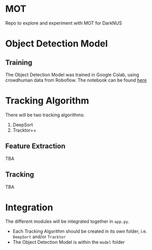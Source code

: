 # MOT

Repo to explore and experiment with MOT for DarkNUS

# Object Detection Model

## Training

The Object Detection Model was trained in Google Colab, using crowdhuman data from Roboflow.
The notebook can be found [here](https://colab.research.google.com/drive/1-7aaSzQcf3iA7Rfu_nVhmwwEmEdZWmiR#scrollTo=1QP1FCSLb7ct)

# Tracking Algorithm

There will be two tracking algorithms:
1. DeepSort
2. Tracktor++

## Feature Extraction

TBA

## Tracking

TBA

# Integration

The different modules will be integrated together in `app.py`. 
- Each Tracking Algorithm should be created in its own folder, i.e. `DeepSort` and/or `Tracktor`
- The Object Detection Model is within the `model` folder